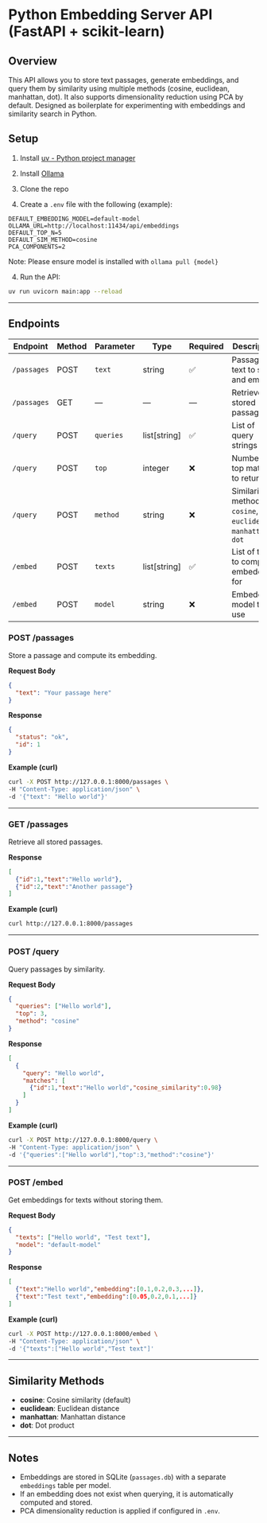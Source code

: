 # Python Embedding Server API (FastAPI + scikit-learn)

## Overview
This API allows you to store text passages, generate embeddings, and query them by similarity using multiple methods (cosine, euclidean, manhattan, dot).
It also supports dimensionality reduction using PCA by default.
Designed as boilerplate for experimenting with embeddings and similarity search in Python.

## Setup
1. Install [uv - Python project manager](https://docs.astral.sh/uv/getting-started/installation/)

2. Install [Ollama](https://ollama.com/docs/installation)

3. Clone the repo

4. Create a `.env` file with the following (example):

```
DEFAULT_EMBEDDING_MODEL=default-model
OLLAMA_URL=http://localhost:11434/api/embeddings
DEFAULT_TOP_N=5
DEFAULT_SIM_METHOD=cosine
PCA_COMPONENTS=2
```

Note: Please ensure model is installed with `ollama pull {model}`

4. Run the API:

```bash
uv run uvicorn main:app --reload
```

---



## Endpoints

| Endpoint    | Method | Parameter | Type          | Required | Description                                                  | Default                   |
| ----------- | ------ | --------- | ------------- | -------- | ------------------------------------------------------------ | ------------------------- |
| `/passages` | POST   | `text`    | string        | ✅        | Passage text to store and embed                              | —                         |
| `/passages` | GET    | —         | —             | —        | Retrieve all stored passages                                 | —                         |
| `/query`    | POST   | `queries` | list\[string] | ✅        | List of query strings                                        | —                         |
| `/query`    | POST   | `top`     | integer       | ❌        | Number of top matches to return                              | `DEFAULT_TOP_N`           |
| `/query`    | POST   | `method`  | string        | ❌        | Similarity method: `cosine`, `euclidean`, `manhattan`, `dot` | `DEFAULT_SIM_METHOD`      |
| `/embed`    | POST   | `texts`   | list\[string] | ✅        | List of texts to compute embeddings for                      | —                         |
| `/embed`    | POST   | `model`   | string        | ❌        | Embedding model to use                                       | `DEFAULT_EMBEDDING_MODEL` |


### **POST /passages**

Store a passage and compute its embedding.

**Request Body**

```json
{
  "text": "Your passage here"
}
```

**Response**

```json
{
  "status": "ok",
  "id": 1
}
```

**Example (curl)**

```bash
curl -X POST http://127.0.0.1:8000/passages \
-H "Content-Type: application/json" \
-d '{"text": "Hello world"}'
```

---

### **GET /passages**

Retrieve all stored passages.

**Response**

```json
[
  {"id":1,"text":"Hello world"},
  {"id":2,"text":"Another passage"}
]
```

**Example (curl)**

```bash
curl http://127.0.0.1:8000/passages
```

---

### **POST /query**

Query passages by similarity.

**Request Body**

```json
{
  "queries": ["Hello world"],
  "top": 3,
  "method": "cosine"
}
```

**Response**

```json
[
  {
    "query": "Hello world",
    "matches": [
      {"id":1,"text":"Hello world","cosine_similarity":0.98}
    ]
  }
]
```

**Example (curl)**

```bash
curl -X POST http://127.0.0.1:8000/query \
-H "Content-Type: application/json" \
-d '{"queries":["Hello world"],"top":3,"method":"cosine"}'
```

---

### **POST /embed**

Get embeddings for texts without storing them.

**Request Body**

```json
{
  "texts": ["Hello world", "Test text"],
  "model": "default-model"
}
```

**Response**

```json
[
  {"text":"Hello world","embedding":[0.1,0.2,0.3,...]},
  {"text":"Test text","embedding":[0.05,0.2,0.1,...]}
]
```

**Example (curl)**

```bash
curl -X POST http://127.0.0.1:8000/embed \
-H "Content-Type: application/json" \
-d '{"texts":["Hello world","Test text"]'
```

---

## Similarity Methods

* **cosine**: Cosine similarity (default)
* **euclidean**: Euclidean distance
* **manhattan**: Manhattan distance
* **dot**: Dot product

---

## Notes

* Embeddings are stored in SQLite (`passages.db`) with a separate `embeddings` table per model.
* If an embedding does not exist when querying, it is automatically computed and stored.
* PCA dimensionality reduction is applied if configured in `.env`.
